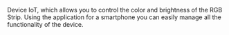 Device IoT, which allows you to control the color and brightness of the RGB Strip. Using the application for a smartphone you can easily manage all the functionality of the device.